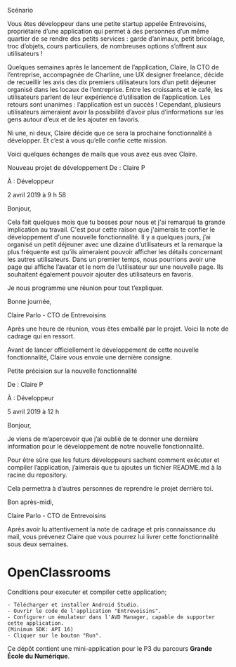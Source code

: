 Scénario

Vous êtes développeur dans une petite startup appelée Entrevoisins, propriétaire d’une application qui permet à des personnes d’un même quartier de se rendre des petits services : garde d’animaux, petit bricolage, troc d’objets, cours particuliers, de nombreuses options s’offrent aux utilisateurs !

Quelques semaines après le lancement de l’application, Claire, la CTO de l’entreprise, accompagnée de Charline, une UX designer freelance, décide de recueillir les avis des dix premiers utilisateurs lors d’un petit déjeuner organisé dans les locaux de l’entreprise.
Entre les croissants et le café, les utilisateurs parlent de leur expérience d’utilisation de l’application. Les retours sont unanimes : l’application est un succès ! Cependant, plusieurs utilisateurs aimeraient avoir la possibilité d’avoir plus d’informations sur les gens autour d’eux et de les ajouter en favoris.

Ni une, ni deux, Claire décide que ce sera la prochaine fonctionnalité à développer. Et c’est à vous qu’elle confie cette mission.

Voici quelques échanges de mails que vous avez eus avec Claire.

Nouveau projet de développement
De : Claire P

À : Développeur

2 avril 2019 à 9 h 58

Bonjour,

Cela fait quelques mois que tu bosses pour nous et j'ai remarqué ta grande implication au travail. C'est pour cette raison que j'aimerais te confier le développement d'une nouvelle fonctionnalité. Il y a quelques jours, j’ai organisé un petit déjeuner avec une dizaine d’utilisateurs et la remarque la plus fréquente est qu’ils aimeraient pouvoir afficher les détails concernant les autres utilisateurs. Dans un premier temps, nous pourrions avoir une page qui affiche l’avatar et le nom de l’utilisateur sur une nouvelle page. Ils souhaitent également pouvoir ajouter des utilisateurs en favoris.

Je nous programme une réunion pour tout t’expliquer.

Bonne journée,

Claire Parlo - CTO de Entrevoisins



Après une heure de réunion, vous êtes emballé par le projet. Voici la note de cadrage qui en ressort.

Avant de lancer officiellement le développement de cette nouvelle fonctionnalité, Claire vous envoie une dernière consigne.

Petite précision sur la nouvelle fonctionnalité

De : Claire P

À : Développeur

5 avril 2019 à 12 h

Bonjour,

Je viens de m’apercevoir que j’ai oublié de te donner une dernière information pour le développement de notre nouvelle fonctionnalité.

Pour être sûre que les futurs développeurs sachent comment exécuter et compiler l’application, j’aimerais que tu ajoutes un fichier README.md à la racine du repository.

Cela permettra à d’autres personnes de reprendre le projet derrière toi.

Bon après-midi,

Claire Parlo - CTO de Entrevoisins

 

Après avoir lu attentivement la note de cadrage et pris connaissance du mail, vous prévenez Claire que vous pourrez lui livrer cette fonctionnalité sous deux semaines.


# OpenClassrooms
Conditions pour executer et compiler cette application;

    - Télécharger et installer Android Studio.
    - Ouvrir le code de l'application "Entrevoisins".
    - Configurer un émulateur dans l'AVD Manager, capable de supporter cette application. 
    (Minimum SDK: API 16) 
    - Cliquer sur le bouton "Run".

Ce dépôt contient une mini-application pour le P3 du parcours **Grande École du Numérique**.
